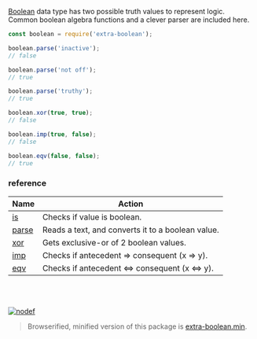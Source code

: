 [Boolean] data type has two possible truth values to represent logic.
Common boolean algebra functions and a clever parser are included here.

```javascript
const boolean = require('extra-boolean');

boolean.parse('inactive');
// false

boolean.parse('not off');
// true

boolean.parse('truthy');
// true

boolean.xor(true, true);
// false

boolean.imp(true, false);
// false

boolean.eqv(false, false);
// true
```

### reference

| Name                | Action
|---------------------|-------
| [is]                | Checks if value is boolean.
| [parse]             | Reads a text, and converts it to a boolean value.
| [xor]               | Gets exclusive-or of 2 boolean values.
| [imp]               | Checks if antecedent => consequent (x => y).
| [eqv]               | Checks if antecedent <=> consequent (x <=> y).

<br>
<br>

[![nodef](https://merferry.glitch.me/card/extra-boolean.svg)](https://nodef.github.io)

> Browserified, minified version of this package is [extra-boolean.min].

[is]: https://github.com/nodef/extra-boolean/wiki/is
[parse]: https://github.com/nodef/extra-boolean/wiki/parse
[xor]: https://github.com/nodef/extra-boolean/wiki/xor
[imp]: https://github.com/nodef/extra-boolean/wiki/imp
[eqv]: https://github.com/nodef/extra-boolean/wiki/eqv
[extra-boolean.min]: https://www.npmjs.com/package/extra-boolean.min
[Boolean]: https://developer.mozilla.org/en-US/docs/Web/JavaScript/Reference/Global_Objects/Boolean
